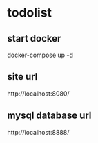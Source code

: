 # todolist

## start docker
docker-compose up -d 

## site url
http://localhost:8080/

## mysql database url
http://localhost:8888/
